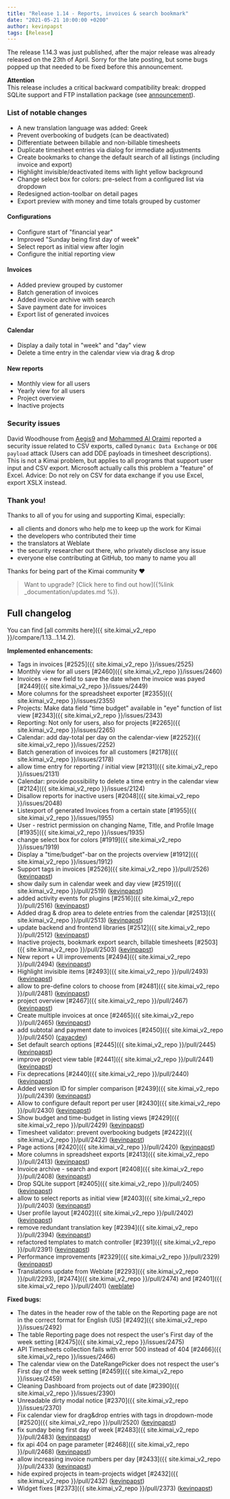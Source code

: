 ```yaml
---
title: "Release 1.14 - Reports, invoices & search bookmark"
date: "2021-05-21 10:00:00 +0200"
author: kevinpapst
tags: [Release]
---
```


The release 1.14.3 was just published, after the major release was already released on the 23th of April.
Sorry for the late posting, but some bugs popped up that needed to be fixed before this announcement.

**Attention**  
This release includes a critical backward compatibility break: 
dropped SQLite support and FTP installation package (see [announcement](https://www.kimai.org/blog/2021/sqlite-and-ftp-support-removed/)).

### List of notable changes

- A new translation language was added: Greek
- Prevent overbooking of budgets (can be deactivated)
- Differentiate between billable and non-billable timesheets
- Duplicate timesheet entries via dialog for immediate adjustments
- Create bookmarks to change the default search of all listings (including invoice and export)
- Highlight invisible/deactivated items with light yellow background
- Change select box for colors: pre-select from a configured list via dropdown 
- Redesigned action-toolbar on detail pages
- Export preview with money and time totals grouped by customer

#### Configurations

- Configure start of "financial year"
- Improved "Sunday being first day of week"
- Select report as initial view after login
- Configure the initial reporting view

#### Invoices
- Added preview grouped by customer
- Batch generation of invoices 
- Added invoice archive with search
- Save payment date for invoices
- Export list of generated invoices

#### Calendar
- Display a daily total in "week" and "day" view
- Delete a time entry in the calendar view via drag & drop

#### New reports

- Monthly view for all users
- Yearly view for all users
- Project overview
- Inactive projects

### Security issues

David Woodhouse from [Aegis9](https://www.aegis9.com.au) and [Mohammed Al Oraimi](https://twitter.com/ixSly) reported a security issue related to CSV exports, 
called `Dynamic Data Exchange` or `DDE payload` attack (Users can add DDE payloads in timesheet descriptions). 
This is not a Kimai problem, but applies to all programs that support user input and CSV export.
Microsoft actually calls this problem a "feature" of Excel.
Advice: Do not rely on CSV for data exchange if you use Excel, export XSLX instead. 

### Thank you!

Thanks to all of you for using and supporting Kimai, especially:
- all clients and donors who help me to keep up the work for Kimai
- the developers who contributed their time
- the translators at Weblate
- the security researcher out there, who privately disclose any issue   
- everyone else contributing at GitHub, too many to name you all 

Thanks for being part of the Kimai community ❤️

> Want to upgrade? [Click here to find out how]({%link _documentation/updates.md %}).

## Full changelog

You can find [all commits here]({{ site.kimai_v2_repo }}/compare/1.13...1.14.2).

**Implemented enhancements:**

- Tags in invoices [\#2525]({{ site.kimai_v2_repo }}/issues/2525)
- Monthly view for all users [\#2460]({{ site.kimai_v2_repo }}/issues/2460)
- Invoices -\> new field to save the date when the invoice was payed [\#2449]({{ site.kimai_v2_repo }}/issues/2449)
- More columns for the spreadsheet exporter [\#2355]({{ site.kimai_v2_repo }}/issues/2355)
- Projects: Make data field "time budget" available in "eye" function of list view [\#2343]({{ site.kimai_v2_repo }}/issues/2343)
- Reporting: Not only for users, also for projects [\#2265]({{ site.kimai_v2_repo }}/issues/2265)
- Calendar: add day-total per day on the calendar-view  [\#2252]({{ site.kimai_v2_repo }}/issues/2252)
- Batch generation of invoices for all customers [\#2178]({{ site.kimai_v2_repo }}/issues/2178)
- allow time entry for reporting / initial view [\#2131]({{ site.kimai_v2_repo }}/issues/2131)
- Calendar: provide possibility to delete a time entry in the calendar view [\#2124]({{ site.kimai_v2_repo }}/issues/2124)
- Disallow reports for inactive users [\#2048]({{ site.kimai_v2_repo }}/issues/2048)
- Listexport of generated Invoices from a certain state [\#1955]({{ site.kimai_v2_repo }}/issues/1955)
- User - restrict permission on changing Name, Title, and Profile Image [\#1935]({{ site.kimai_v2_repo }}/issues/1935)
- change select box for colors [\#1919]({{ site.kimai_v2_repo }}/issues/1919)
- Display a "time/budget"-bar on the projects overview [\#1912]({{ site.kimai_v2_repo }}/issues/1912)
- Support tags in invoices [\#2526]({{ site.kimai_v2_repo }}/pull/2526) ([kevinpapst](https://github.com/kevinpapst))
- show daily sum in calendar week and day view [\#2519]({{ site.kimai_v2_repo }}/pull/2519) ([kevinpapst](https://github.com/kevinpapst))
- added activity events for plugins [\#2516]({{ site.kimai_v2_repo }}/pull/2516) ([kevinpapst](https://github.com/kevinpapst))
- Added drag & drop area to delete entries from the calendar [\#2513]({{ site.kimai_v2_repo }}/pull/2513) ([kevinpapst](https://github.com/kevinpapst))
- update backend and frontend libraries [\#2512]({{ site.kimai_v2_repo }}/pull/2512) ([kevinpapst](https://github.com/kevinpapst))
- Inactive projects, bookmark export search, billable timesheets [\#2503]({{ site.kimai_v2_repo }}/pull/2503) ([kevinpapst](https://github.com/kevinpapst))
- New report + UI improvements [\#2494]({{ site.kimai_v2_repo }}/pull/2494) ([kevinpapst](https://github.com/kevinpapst))
- Highlight invisible items [\#2493]({{ site.kimai_v2_repo }}/pull/2493) ([kevinpapst](https://github.com/kevinpapst))
- allow to pre-define colors to choose from [\#2481]({{ site.kimai_v2_repo }}/pull/2481) ([kevinpapst](https://github.com/kevinpapst))
- project overview [\#2467]({{ site.kimai_v2_repo }}/pull/2467) ([kevinpapst](https://github.com/kevinpapst))
- Create multiple invoices at once [\#2465]({{ site.kimai_v2_repo }}/pull/2465) ([kevinpapst](https://github.com/kevinpapst))
- add subtotal and payment date to invoices [\#2450]({{ site.kimai_v2_repo }}/pull/2450) ([cayacdev](https://github.com/cayacdev))
- Set default search options [\#2445]({{ site.kimai_v2_repo }}/pull/2445) ([kevinpapst](https://github.com/kevinpapst))
- improve project view table [\#2441]({{ site.kimai_v2_repo }}/pull/2441) ([kevinpapst](https://github.com/kevinpapst))
- Fix deprecations [\#2440]({{ site.kimai_v2_repo }}/pull/2440) ([kevinpapst](https://github.com/kevinpapst))
- Added version ID for simpler comparison [\#2439]({{ site.kimai_v2_repo }}/pull/2439) ([kevinpapst](https://github.com/kevinpapst))
- Allow to configure default report per user [\#2430]({{ site.kimai_v2_repo }}/pull/2430) ([kevinpapst](https://github.com/kevinpapst))
- Show budget and time-budget in listing views [\#2429]({{ site.kimai_v2_repo }}/pull/2429) ([kevinpapst](https://github.com/kevinpapst))
- Timesheet validator: prevent overbooking budgets [\#2422]({{ site.kimai_v2_repo }}/pull/2422) ([kevinpapst](https://github.com/kevinpapst))
- Page actions [\#2420]({{ site.kimai_v2_repo }}/pull/2420) ([kevinpapst](https://github.com/kevinpapst))
- More columns in spreadsheet exports [\#2413]({{ site.kimai_v2_repo }}/pull/2413) ([kevinpapst](https://github.com/kevinpapst))
- Invoice archive - search and export [\#2408]({{ site.kimai_v2_repo }}/pull/2408) ([kevinpapst](https://github.com/kevinpapst))
- Drop SQLite support [\#2405]({{ site.kimai_v2_repo }}/pull/2405) ([kevinpapst](https://github.com/kevinpapst))
- allow to select reports as initial view [\#2403]({{ site.kimai_v2_repo }}/pull/2403) ([kevinpapst](https://github.com/kevinpapst))
- User profile layout [\#2402]({{ site.kimai_v2_repo }}/pull/2402) ([kevinpapst](https://github.com/kevinpapst))
- remove redundant translation key [\#2394]({{ site.kimai_v2_repo }}/pull/2394) ([kevinpapst](https://github.com/kevinpapst))
- refactored templates to match controller [\#2391]({{ site.kimai_v2_repo }}/pull/2391) ([kevinpapst](https://github.com/kevinpapst))
- Performance improvements [\#2329]({{ site.kimai_v2_repo }}/pull/2329) ([kevinpapst](https://github.com/kevinpapst))
- Translations update from Weblate [\#2293]({{ site.kimai_v2_repo }}/pull/2293), [\#2474]({{ site.kimai_v2_repo }}/pull/2474) and [\#2401]({{ site.kimai_v2_repo }}/pull/2401) ([weblate](https://github.com/weblate))

**Fixed bugs:**

- The dates in the header row of the table on the Reporting page are not in the correct format for English \(US\) [\#2492]({{ site.kimai_v2_repo }}/issues/2492)
- The table Reporting page does not respect the user's First day of the week setting [\#2475]({{ site.kimai_v2_repo }}/issues/2475)
- API Timesheets collection fails with error 500 instead of 404 [\#2466]({{ site.kimai_v2_repo }}/issues/2466)
- The calendar view on the DateRangePicker does not respect the user's First day of the week setting [\#2459]({{ site.kimai_v2_repo }}/issues/2459)
- Cleaning Dashboard from projects out of date [\#2390]({{ site.kimai_v2_repo }}/issues/2390)
- Unreadable dirty modal notice [\#2370]({{ site.kimai_v2_repo }}/issues/2370)
- Fix calendar view for drag&drop entries with tags in dropdown-mode [\#2520]({{ site.kimai_v2_repo }}/pull/2520) ([kevinpapst](https://github.com/kevinpapst))
- fix sunday being first day of week [\#2483]({{ site.kimai_v2_repo }}/pull/2483) ([kevinpapst](https://github.com/kevinpapst))
- fix api 404 on page parameter [\#2468]({{ site.kimai_v2_repo }}/pull/2468) ([kevinpapst](https://github.com/kevinpapst))
- allow increasing invoice numbers per day [\#2433]({{ site.kimai_v2_repo }}/pull/2433) ([kevinpapst](https://github.com/kevinpapst))
- hide expired projects in team-projects widget [\#2432]({{ site.kimai_v2_repo }}/pull/2432) ([kevinpapst](https://github.com/kevinpapst))
- Widget fixes [\#2373]({{ site.kimai_v2_repo }}/pull/2373) ([kevinpapst](https://github.com/kevinpapst))
